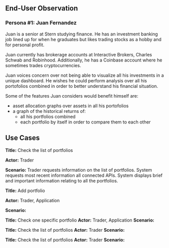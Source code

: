 ## End-User Observation
### Persona #1: Juan Fernandez

Juan is a senior at Stern studying finance. He has an investment banking job lined up for when he graduates but likes trading stocks as a hobby and for personal profit.

Juan currently has brokerage accounts at Interactive Brokers, Charles Schwab and Robinhood. Additionally, he has a Coinbase account where he sometimes trades cryptocurrencies.

Juan voices concern over not being able to visualize all his investments in a unique dashboard. He wishes he could perform analysis over all his portofolios combined in order to better understand his financial situation.

Some of the features Juan considers would benefit himself are: 
* asset allocation graphs over assets in all his portofolios
* a graph of the historical returns of:
    * all his portfolios combined
    * each portfolio by itself in order to compare them to each other


## Use Cases

**Title:** Check the list of portfolios

**Actor:** Trader

**Scenario:** Trader requests information on the list of portfolios. System requests most recent information all connected APIs. System displays brief and important information relating to all the portfolios. 



**Title:** Add portfolio

**Actor:** Trader, Application

**Scenario:**



**Title:** Check one specific portfolio
**Actor:** Trader, Application
**Scenario:**



**Title:** Check the list of portfolios
**Actor:** Trader
**Scenario:**



**Title:** Check the list of portfolios
**Actor:** Trader
**Scenario:**
